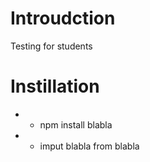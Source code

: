 # Introudction
Testing for students

# Instillation
* * npm install blabla
* * imput blabla from blabla  